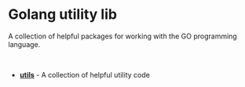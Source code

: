 # Golang utility lib

A collection of helpful packages for working with the GO programming
language.

&nbsp;

- **[utils](https://godoc.org/github.com/a-fis/golang/utils)** - A collection of helpful utility code

&nbsp;
